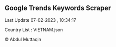 

## Google Trends Keywords Scraper 
 
Last Update 07-02-2023 , 10:34:17

Country List :
VIETNAM.json



© Abdul Muttaqin 
